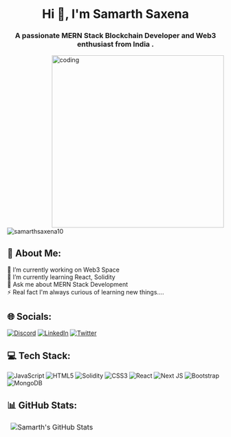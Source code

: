 <h1 align="center">Hi <g-emoji class="g-emoji" alias="wave" fallback-src="https://github.githubassets.com/images/icons/emoji/unicode/1f44b.png">👋</g-emoji>,  I'm Samarth Saxena</h1>
<h3 align="center">A passionate MERN Stack Blockchain Developer and Web3 enthusiast from India .</h3>

<img align = "right" alt = coding man width = "400px" src="https://media2.giphy.com/media/qgQUggAC3Pfv687qPC/giphy.gif?cid=ecf05e47f0af47edseaysj8x2nmu22sd7cp99nuoa73be9g7&rid=giphy.gif&ct=g">

<p align="left"> <img src="https://komarev.com/ghpvc/?username=samarthsaxena10&label=Profile%20views&color=0e75b6&style=flat" alt="samarthsaxena10" /> </p>

## 💫 About Me:
🔭 I’m currently working on Web3 Space<br>🌱 I’m currently learning React, Solidity<br>💬 Ask me about MERN Stack Development<br>⚡ Real fact I'm always curious of learning new things....


## 🌐 Socials:
[![Discord](https://img.shields.io/badge/Discord-%237289DA.svg?logo=discord&logoColor=white)](htttps://discord.gg/Samarth#0225) [![LinkedIn](https://img.shields.io/badge/LinkedIn-%230077B5.svg?logo=linkedin&logoColor=white)](https://linkedin.com/in/samarth-saxena-169430178) [![Twitter](https://img.shields.io/badge/Twitter-%231DA1F2.svg?logo=Twitter&logoColor=white)](https://twitter.com/Samarth22524928) 

## 💻 Tech Stack:
![JavaScript](https://img.shields.io/badge/javascript-%23323330.svg?style=for-the-badge&logo=javascript&logoColor=%23F7DF1E) ![HTML5](https://img.shields.io/badge/html5-%23E34F26.svg?style=for-the-badge&logo=html5&logoColor=white) ![Solidity](https://img.shields.io/badge/Solidity-%23363636.svg?style=for-the-badge&logo=solidity&logoColor=white) ![CSS3](https://img.shields.io/badge/css3-%231572B6.svg?style=for-the-badge&logo=css3&logoColor=white) ![React](https://img.shields.io/badge/react-%2320232a.svg?style=for-the-badge&logo=react&logoColor=%2361DAFB) ![Next JS](https://img.shields.io/badge/Next-black?style=for-the-badge&logo=next.js&logoColor=white) ![Bootstrap](https://img.shields.io/badge/bootstrap-%23563D7C.svg?style=for-the-badge&logo=bootstrap&logoColor=white) ![MongoDB](https://img.shields.io/badge/MongoDB-%234ea94b.svg?style=for-the-badge&logo=mongodb&logoColor=white)

## 📊 GitHub Stats:

<table align="center">
    <thead>
        <tr>
            <td><img src="https://streak-stats.demolab.com/?user=SamarthSaxena10&theme=tokyonight" alt="Samarth's GitHub Stats" /></td>
        </tr>
    </thead>
</table>
